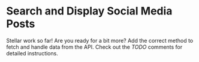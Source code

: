 # Search and Display Social Media Posts

Stellar work so far! Are you ready for a bit more? Add the correct method to fetch and handle data from the API. Check out the *TODO* comments for detailed instructions.
